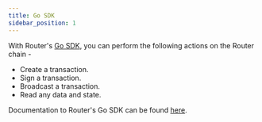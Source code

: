 ```yaml
---
title: Go SDK
sidebar_position: 1
---
```


With Router's [Go SDK](https://github.com/router-protocol/sdk-go), you can perform the following actions on the Router chain  -

- Create a transaction.
- Sign a transaction.
- Broadcast a transaction.
- Read any data and state.

Documentation to Router's Go SDK can be found [here](https://pkg.go.dev/github.com/router-protocol/sdk-go@v1.2.44).
